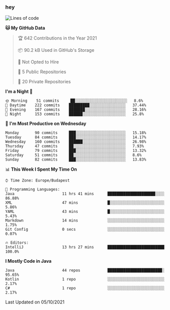 ### hey

<!--START_SECTION:waka-->
![Lines of code](https://img.shields.io/badge/From%20Hello%20World%20I%27ve%20Written-91192%20lines%20of%20code-blue)

**🐱 My GitHub Data** 

> 🏆 642 Contributions in the Year 2021
 > 
> 📦 90.2 kB Used in GitHub's Storage 
 > 
> 🚫 Not Opted to Hire
 > 
> 📜 5 Public Repositories 
 > 
> 🔑 20 Private Repositories  
 > 
**I'm a Night 🦉** 

```text
🌞 Morning    51 commits     ██░░░░░░░░░░░░░░░░░░░░░░░   8.6% 
🌆 Daytime    222 commits    █████████░░░░░░░░░░░░░░░░   37.44% 
🌃 Evening    167 commits    ███████░░░░░░░░░░░░░░░░░░   28.16% 
🌙 Night      153 commits    ██████░░░░░░░░░░░░░░░░░░░   25.8%

```
📅 **I'm Most Productive on Wednesday** 

```text
Monday       90 commits     ███░░░░░░░░░░░░░░░░░░░░░░   15.18% 
Tuesday      84 commits     ███░░░░░░░░░░░░░░░░░░░░░░   14.17% 
Wednesday    160 commits    ██████░░░░░░░░░░░░░░░░░░░   26.98% 
Thursday     47 commits     ██░░░░░░░░░░░░░░░░░░░░░░░   7.93% 
Friday       79 commits     ███░░░░░░░░░░░░░░░░░░░░░░   13.32% 
Saturday     51 commits     ██░░░░░░░░░░░░░░░░░░░░░░░   8.6% 
Sunday       82 commits     ███░░░░░░░░░░░░░░░░░░░░░░   13.83%

```


📊 **This Week I Spent My Time On** 

```text
⌚︎ Time Zone: Europe/Budapest

💬 Programming Languages: 
Java                     11 hrs 41 mins      █████████████████████░░░░   86.88% 
XML                      47 mins             █░░░░░░░░░░░░░░░░░░░░░░░░   5.86% 
YAML                     43 mins             █░░░░░░░░░░░░░░░░░░░░░░░░   5.43% 
Markdown                 14 mins             ░░░░░░░░░░░░░░░░░░░░░░░░░   1.75% 
Git Config               0 secs              ░░░░░░░░░░░░░░░░░░░░░░░░░   0.07%

🔥 Editors: 
IntelliJ                 13 hrs 27 mins      █████████████████████████   100.0%

```

**I Mostly Code in Java** 

```text
Java                     44 repos            ████████████████████████░   95.65% 
Kotlin                   1 repo              ░░░░░░░░░░░░░░░░░░░░░░░░░   2.17% 
C#                       1 repo              ░░░░░░░░░░░░░░░░░░░░░░░░░   2.17%

```



 Last Updated on 05/10/2021
<!--END_SECTION:waka-->
